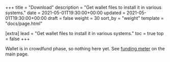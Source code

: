 +++
title = "Download"
description = "Get wallet files to install it in various systems."
date = 2021-05-01T19:30:00+00:00
updated = 2021-05-01T19:30:00+00:00
draft = false
weight = 30
sort_by = "weight"
template = "docs/page.html"

[extra]
lead = "Get wallet files to install it in various systems."
toc = true
top = false
+++

Wallet is in crowdfund phase, so nothing here yet. See <a href="/#crowdfund">funding meter</a> on the main page.